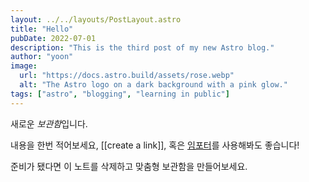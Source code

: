 ```yaml
---
layout: ../../layouts/PostLayout.astro
title: "Hello"
pubDate: 2022-07-01
description: "This is the third post of my new Astro blog."
author: "yoon"
image:
  url: "https://docs.astro.build/assets/rose.webp"
  alt: "The Astro logo on a dark background with a pink glow."
tags: ["astro", "blogging", "learning in public"]
---
```


새로운 *보관함*입니다.

내용을 한번 적어보세요, [[create a link]], 혹은 [임포터](https://help.obsidian.md/Plugins/Importer)를 사용해봐도 좋습니다!

준비가 됐다면 이 노트를 삭제하고 맞춤형 보관함을 만들어보세요.
